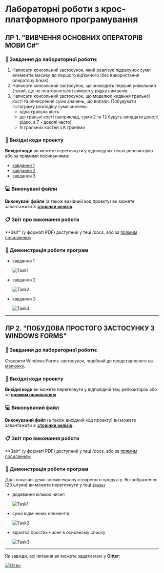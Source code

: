 # Лабораторні роботи з крос-платформного програмування

## ЛР 1. "ВИВЧЕННЯ ОСНОВНИХ ОПЕРАТОРІВ МОВИ С#"

### 📖 Завдання до лабораторної роботи:
1. Написати консольний застосунок, який реалізує підрахунок суми елементів масиву до першого від’ємного (без використання оператору break) 
2. Написати консольний застосунок, що знаходить перший унікальний (такий, що не повторюється) символ у рядку символів
3. Написати консольний застосунок, що моделює кидання гральної кості та обчислення суми значень, що випали. Побудувати гістограму розподілу суми значень.
    - одна гральна кість
    - дві гральні кості (наприклад, суми 2 та 12 будуть випадати доволі рідко, а 7 - доволі часто)
    - N гральних костей з K гранями

### 📃 Вихідні коди проекту

**Вихідні коди** ви можете переглянути у відповідних теках репозиторію або за прямими посиланнями:
* [завдання 1](https://github.com/angelina-babych/Cross-Platform-Labs/blob/main/LR1CrossPlatform/LR1CrossPlatform/L1Task1.cs)
* [завдання 2](https://github.com/angelina-babych/Cross-Platform-Labs/blob/main/LR1CrossPlatform/L1Task2/L1Task2.cs)
* [завдання 3](https://github.com/angelina-babych/Cross-Platform-Labs/blob/main/LR1CrossPlatform/L1Task3/Program.cs)

### 💻 Виконувані файли

**Виконувані файли** (а також вихідний код проекту) ви можете завантажити зі [**сторінки релізів**](https://github.com/angelina-babych/Cross-Platform-Labs/releases/tag/v1.0.0).

### 📋 Звіт про виконання роботи

**Звіт" (у форматі PDF) доступний у теці /docs, або за [прямим посиланням](https://github.com/angelina-babych/Cross-Platform-Labs/blob/main/docs/%D0%9B%D0%A01-%D0%91%D0%B0%D0%B1%D0%B8%D1%87.pdf)

### 💪 Демонстрація роботи програм

* завдання 1
    
    ![Task1](https://github.com/angelina-babych/Cross-Platform-Labs/blob/main/images/L1/L1T1.png)
* завдання 2
    
    ![Task2](https://github.com/angelina-babych/Cross-Platform-Labs/blob/main/images/L1/L1T2.png)
* завдання 3
    
    ![Task3](https://github.com/angelina-babych/Cross-Platform-Labs/blob/main/images/L1/L1T3.png)

---

## ЛР 2. "ПОБУДОВА ПРОСТОГО ЗАСТОСУНКУ З WINDOWS FORMS"

### 📖 Завдання до лабораторної роботи:
Створити Windows Forms-застосунок, подібний до представленого на [малюнку](https://github.com/angelina-babych/Cross-Platform-Labs/blob/main/images/L2/sample.png). 

### 📃 Вихідні коди проекту

**Вихідні коди** ви можете переглянути у відповідній теці репозиторію або за [**прямим посиланням**](https://github.com/angelina-babych/Cross-Platform-Labs/blob/main/LR2CrossPlatform/LR2CrossPlatform/Form1.cs)

### 💻 Виконуваний файл

**Виконуваний файл** (а також вихідний код проекту) ви можете завантажити зі [**сторінки релізів**](https://github.com/angelina-babych/Cross-Platform-Labs/releases/tag/v2.0.0).

### 📋 Звіт про виконання роботи

**Звіт" (у форматі PDF) доступний у теці /docs, або за [прямим посиланням](https://github.com/angelina-babych/Cross-Platform-Labs/blob/main/docs/%D0%9B%D0%A02-%D0%91%D0%B0%D0%B1%D0%B8%D1%87.pdf)

### 💪 Демонстрація роботи програм

Далі показані деякі знімки екрану створеного продукту. Всі зображення (23 штуки) ви можете переглянути у теці [````images````](https://github.com/angelina-babych/Cross-Platform-Labs/tree/main/images/L2)

* додавання кількох чисел
    
    ![Task1](https://github.com/angelina-babych/Cross-Platform-Labs/blob/main/images/L2/7.png)
* сума відмічених елементів
    
    ![Task2](https://github.com/angelina-babych/Cross-Platform-Labs/blob/main/images/L2/13.png)
* відмітка простих чисел в основному списку
    
    ![Task3](https://github.com/angelina-babych/Cross-Platform-Labs/blob/main/images/L2/23.png)

---

Як завжди, всі питання ви можете задати мені у **Gitter**:

[![Gitter](https://badges.gitter.im/angelina-babych/community.svg)](https://gitter.im/angelina-babych/community?utm_source=badge&utm_medium=badge&utm_campaign=pr-badge)
 
